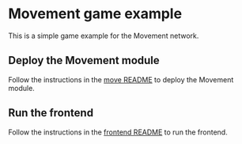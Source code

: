 # Movement game example

This is a simple game example for the Movement network.

## Deploy the Movement module

Follow the instructions in the [move README](./move/README.md) to deploy the Movement module.
## Run the frontend

Follow the instructions in the [frontend README](./frontend/README.md) to run the frontend.
